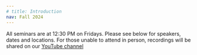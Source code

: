 ```yaml
---
# title: Introduction
nav: Fall 2024
---
```



All seminars are at 12:30 PM on Fridays. Please see below for speakers, dates and locations. For those unable to attend in person, recordings will be shared on our [YouTube channel](https://www.youtube.com/channel/UCaZx8BUCa2M_orwYAuXacRg)